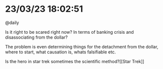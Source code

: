 # 23/03/23 18:02:51
@daily

Is it right to be scared right now? In terms of banking crisis and disassociating from the dollar?

The problem is even determining things for the detachment from the dollar, where to start, what causation is, whats
falsifiable etc.

Is the hero in star trek sometimes the scientific method?[[Star Trek]]
